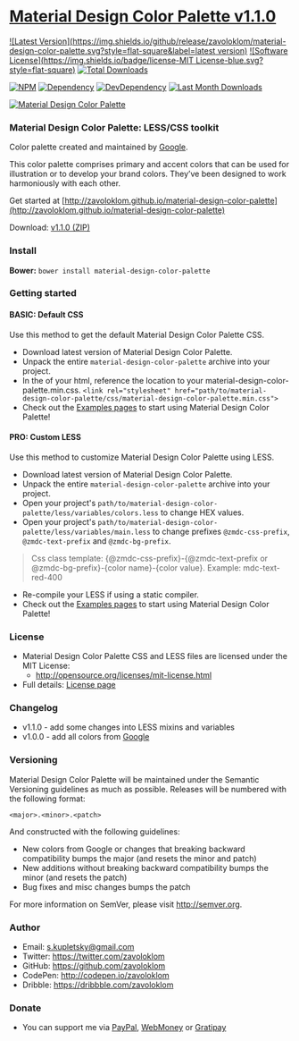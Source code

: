 # [Material Design Color Palette v1.1.0](http://zavoloklom.github.io/material-design-color-palette)

[![Latest Version](https://img.shields.io/github/release/zavoloklom/material-design-color-palette.svg?style=flat-square&label=latest version)](https://github.com/zavoloklom/material-design-color-palette/tags)
[![Software License](https://img.shields.io/badge/license-MIT License-blue.svg?style=flat-square)](LICENSE)
[![Total Downloads](https://img.shields.io/github/downloads/zavoloklom/material-design-color-palette/latest/total.svg)](https://github.com/zavoloklom/material-design-color-palette/tags)

[![NPM](https://img.shields.io/npm/v/material-design-color-palette.svg?style=flat-square)](https://www.npmjs.com/package/material-design-color-palette)
[![Dependency](https://img.shields.io/david/zavoloklom/material-design-color-palette.svg?style=flat-square)](https://david-dm.org/zavoloklom/material-design-color-palette)
[![DevDependency](https://img.shields.io/david/dev/zavoloklom/material-design-color-palette.svg?style=flat-square)](https://david-dm.org/zavoloklom/material-design-color-palette#info=devDependencies)
[![Last Month Downloads](https://img.shields.io/npm/dm/material-design-color-palette.svg?style=flat-square)](https://www.npmjs.com/package/material-design-color-palette)

[![Material Design Color Palette](http://zavoloklom.github.io/material-design-color-palette/img/Material-Design-Color-Palette.png)](http://zavoloklom.github.io/material-design-color-palette/)

### Material Design Color Palette: LESS/CSS toolkit

Color palette created and maintained by [Google](http://www.google.com/design/spec/style/color.html#color-color-palette).

This color palette comprises primary and accent colors that can be used for illustration or to develop your brand colors. They’ve been designed to work harmoniously with each other.

Get started at [http://zavoloklom.github.io/material-design-color-palette](http://zavoloklom.github.io/material-design-color-palette)

Download: [v1.1.0 (ZIP)](https://github.com/zavoloklom/material-design-color-palette/releases/download/v1.1.0/material-design-color-palette.zip)


### Install
**Bower:**       `bower install material-design-color-palette`

### Getting started
#### BASIC: Default CSS
Use this method to get the default Material Design Color Palette CSS.
- Download latest version of Material Design Color Palette.
- Unpack the entire `material-design-color-palette` archive into your project.
- In the <head> of your html, reference the location to your material-design-color-palette.min.css.
`<link rel="stylesheet" href="path/to/material-design-color-palette/css/material-design-color-palette.min.css">`
- Check out the [Examples pages](http://zavoloklom.github.io/material-design-color-palette/examples.html) to start using Material Design Color Palette!

#### PRO: Custom LESS
Use this method to customize Material Design Color Palette using LESS.
- Download latest version of Material Design Color Palette.
- Unpack the entire `material-design-color-palette` archive into your project.
- Open your project's `path/to/material-design-color-palette/less/variables/colors.less` to change HEX values.
- Open your project's `path/to/material-design-color-palette/less/variables/main.less` to change prefixes `@zmdc-css-prefix`, `@zmdc-text-prefix` and `@zmdc-bg-prefix`.

> Css class template: {@zmdc-css-prefix}-{@zmdc-text-prefix or @zmdc-bg-prefix}-{color name}-{color value}.
> Example: mdc-text-red-400

- Re-compile your LESS if using a static compiler.
- Check out the [Examples pages](http://zavoloklom.github.io/material-design-color-palette/examples.html) to start using Material Design Color Palette!

### License
- Material Design Color Palette CSS and LESS files are licensed under the MIT License:
  - http://opensource.org/licenses/mit-license.html
- Full details: [License page](http://zavoloklom.github.io/material-design-color-palette/license.html)

### Changelog
- v1.1.0 - add some changes into LESS mixins and variables
- v1.0.0 - add all colors from [Google](http://www.google.com/design/spec/style/color.html#color-color-palette)

### Versioning
Material Design Color Palette will be maintained under the Semantic Versioning guidelines as much as possible. Releases will be numbered with the following format:

`<major>.<minor>.<patch>`

And constructed with the following guidelines:

* New colors from Google or changes that breaking backward compatibility bumps the major (and resets the minor and patch)
* New additions without breaking backward compatibility bumps the minor (and resets the patch)
* Bug fixes and misc changes bumps the patch

For more information on SemVer, please visit http://semver.org.

### Author
- Email: s.kupletsky@gmail.com
- Twitter: https://twitter.com/zavoloklom
- GitHub: https://github.com/zavoloklom
- CodePen: http://codepen.io/zavoloklom
- Dribble: https://dribbble.com/zavoloklom

### Donate
- You can support me via [PayPal](https://www.paypal.com/cgi-bin/webscr?cmd=_donations&business=s%2ekupletsky%40gmail%2ecom&lc=US&item_name=Material%20Design%20Color%20Palette&currency_code=USD&bn=PP%2dDonationsBF%3abtn_donateCC_LG%2egif%3aNonHosted), [WebMoney](https://funding.webmoney.ru/material-design-iconic-font/donate) or [Gratipay](http://gratipay.com/zavoloklom/)